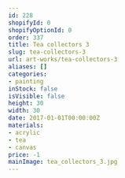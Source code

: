 ```yaml
---
id: 228
shopifyId: 0
shopifyOptionId: 0
order: 337
title: Tea collectors 3
slug: tea-collectors-3
url: art-works/tea-collectors-3
aliases: []
categories:
- painting
inStock: false
isVisible: false
height: 30
width: 30
date: 2017-01-01T00:00:00Z
materials:
- acrylic
- tea
- canvas
price: -1
mainImage: tea_collectors_3.jpg
---
```

